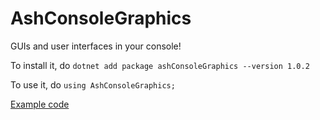 # AshConsoleGraphics
GUIs and user interfaces in your console!

To install it, do `dotnet add package ashConsoleGraphics --version 1.0.2`

To use it, do `using AshConsoleGraphics;`

[Example code](./documentation/MatrixExample.cs)